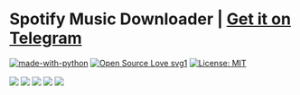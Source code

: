 # Spotify Music Downloader | **<a href="https://telegram.me/SpotifyMusicDownloaderBot"><b>Get it on Telegram</b></a>**

[![made-with-python](https://img.shields.io/badge/Made%20with-Python-1f425f.svg)](https://www.python.org/) [![Open Source Love svg1](https://badges.frapsoft.com/os/v1/open-source.svg?v=103)](https://github.com/ellerbrock/open-source-badges/) [![License: MIT](https://img.shields.io/badge/License-MIT-yellow.svg)](https://opensource.org/licenses/MIT)

<img align="center" src="https://raw.githubusercontent.com/artyshko/smd/telegram-beta/Data/header1.png">
<img align="center" src="https://raw.githubusercontent.com/artyshko/smd/telegram-beta/Data/header2.png">
<img align="center" src="https://raw.githubusercontent.com/artyshko/smd/telegram-beta/Data/header3.png">
<img align="center" src="https://raw.githubusercontent.com/artyshko/smd/telegram-beta/Data/header5.png">
<img align="center" src="https://raw.githubusercontent.com/artyshko/smd/telegram-beta/Data/header4.png">
